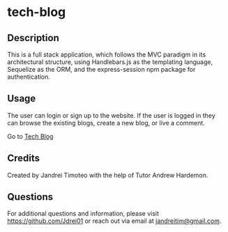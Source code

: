 # tech-blog

## Description
This is a full stack application, which follows the MVC paradigm in its architectural structure, using Handlebars.js as the templating language, Sequelize as the ORM, and the express-session npm package for authentication.

## Usage
The user can login or sign up to the website. If the user is logged in they can browse the existing blogs, create a new blog, or live a comment.

Go to [Tech Blog](https://tech-blog-eyesore-d9cfc1a53475.herokuapp.com/)


## Credits
​Created by Jandrei Timoteo with the help of Tutor Andrew Hardemon.​

## Questions
For additional questions and information, please visit https://github.com/Jdrei01 or reach out via email at jandreitim@gmail.com.
